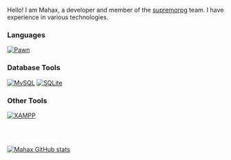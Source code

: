 Hello! I am Mahax, a developer and member of the [supremorpg](https://beta.supremorpg.com/) team. I have experience in various technologies.

### Languages

[![Pawn](https://img.shields.io/badge/Pawn-dbb284?style=for-the-badge&logo=chessdotcom&logoColor=white)](https://github.com/pawn-lang)

### Database Tools

[![MySQL](https://img.shields.io/badge/MySQL-4479A1?style=for-the-badge&logo=mysql&logoColor=white)](https://www.mysql.com/)
[![SQLite](https://img.shields.io/badge/SQLite-003B57?style=for-the-badge&logo=sqlite&logoColor=white)](https://sqlite.org/index.html)


### Other Tools
[![XAMPP](https://img.shields.io/badge/XAMPP-FB7A24?style=for-the-badge&logo=xampp&logoColor=white)](https://www.apachefriends.org/index.html)

<br />
<br />

[![Mahax GitHub stats](https://github-readme-stats.vercel.app/api?username=devmahax&show_icons=true&theme=dark)](https://github.com/devmahax)
